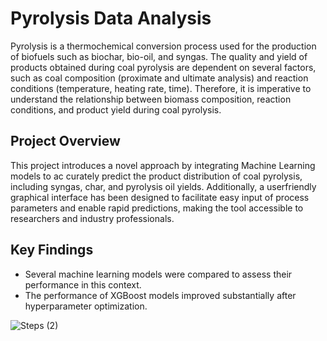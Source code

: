 # Pyrolysis Data Analysis

Pyrolysis is a thermochemical conversion process used for the production of biofuels such as biochar, bio-oil, and syngas. The quality and yield of products obtained during coal pyrolysis are dependent on several factors, such as coal composition (proximate and ultimate analysis) and reaction conditions (temperature, heating rate, time). Therefore, it is imperative to understand the relationship between biomass composition, reaction conditions, and product yield during coal pyrolysis.

## Project Overview

This project introduces a novel approach by integrating Machine Learning models to ac
curately predict the product distribution of coal pyrolysis, including syngas, char, and
pyrolysis oil yields. Additionally, a userfriendly graphical interface has been designed to facilitate easy input of process parameters and enable rapid predictions, making the tool accessible to researchers and industry professionals.

## Key Findings

- Several machine learning models were compared to assess their performance in this context.
- The performance of XGBoost models improved substantially after hyperparameter optimization.


![Steps (2)](https://github.com/user-attachments/assets/339b0598-ec7b-4664-8677-9c4ecaaf639d)
